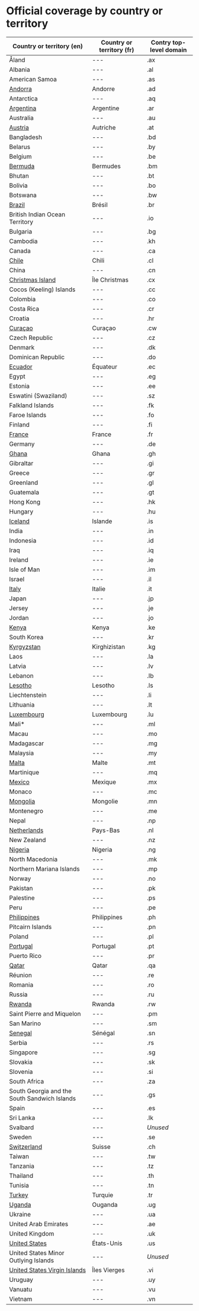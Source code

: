 # Official coverage by country οr territory

Country οr territory (en) | Country οr territory (fr) | Contry top-level domain 
--- | --- | --- |
Åland | --- | .ax |
Albania | --- | .al |
American Samoa | --- | .as |
[Andorra](Andorra.md) | Andorre | .ad |
Antarctica | --- | .aq |
[Argentina](Argentina.md) | Argentine | .ar |
Australia | --- | .au |
[Austria](Austria.md) | Autriche | .at |
Bangladesh | --- | .bd |
Belarus | --- | .by |
Belgium | --- | .be |
[Bermuda](Bermuda.md) | Bermudes | .bm |
Bhutan | --- | .bt |
Bolivia | --- | .bo |
Botswana | --- | .bw |
[Brazil](Brazil.md) | Brésil | .br |
British Indian Ocean Territory | --- | .io |
Bulgaria | --- | .bg |
Cambodia | --- | .kh |
Canada | --- | .ca |
[Chile](Chile.md) | Chili | .cl |
China | --- | .cn |
[Christmas Island](Christmas_Island.md) | Île Christmas | .cx |
Cocos (Keeling) Islands | --- | .cc |
Colombia | --- | .co |
Costa Rica | --- | .cr |
Croatia | --- | .hr |
[Curaçao](Curacao.md) | Curaçao | .cw |
Czech Republic | --- | .cz |
Denmark | --- | .dk |
Dominican Republic | --- | .do |
[Ecuador](Ecuador.md) | Équateur | .ec |
Egypt | --- | .eg |
Estonia | --- | .ee |
Eswatini (Swaziland) | --- | .sz |
Falkland Islands | --- | .fk |
Faroe Islands | --- | .fo |
Finland | --- | .fi |
[France](France.md) | France | .fr |
Germany | --- | .de |
[Ghana](Ghana.md) | Ghana | .gh |
Gibraltar | --- | .gi |
Greece | --- | .gr |
Greenland | --- | .gl |
Guatemala | --- | .gt |
Hong Kong | --- | .hk |
Hungary | --- | .hu |
[Iceland](Iceland.md) | Islande | .is |
India | --- | .in |
Indonesia | --- | .id |
Iraq | --- | .iq |
Ireland | --- | .ie |
Isle of Man | --- | .im |
Israel | --- | .il |
[Italy](Italy.md) | Italie | .it |
Japan | --- | .jp |
Jersey | --- | .je |
Jordan | --- | .jo |
[Kenya](Kenya.md) | Kenya | .ke |
South Korea | --- | .kr |
[Kyrgyzstan](Kyrgyzstan.md) | Kirghizistan | .kg |
Laos | --- | .la |
Latvia | --- | .lv |
Lebanon | --- | .lb |
[Lesotho](Lesotho.md) | Lesotho | .ls |
Liechtenstein | --- | .li |
Lithuania | --- | .lt |
[Luxembourg](Luxembourg.md) | Luxembourg | .lu |
Mali* | --- | .ml |
Macau | --- | .mo |
Madagascar | --- | .mg |
Malaysia | --- | .my |
[Malta](Malta.md) | Malte | .mt |
Martinique | --- | .mq |
[Mexico](Mexico.md) | Mexique | .mx |
Monaco | --- | .mc |
[Mongolia](Mongolia.md) | Mongolie | .mn |
Montenegro | --- | .me |
Nepal | --- | .np |
[Netherlands](Netherlands.md) | Pays-Bas | .nl |
New Zealand | --- | .nz |
[Nigeria](Nigeria.md) | Nigeria | .ng |
North Macedonia | --- | .mk |
Northern Mariana Islands | --- | .mp |
Norway | --- | .no |
Pakistan | --- | .pk |
Palestine | --- | .ps |
Peru | --- | .pe |
[Philippines](Philippines.md) | Philippines | .ph |
Pitcairn Islands | --- | .pn |
Poland | --- | .pl |
[Portugal](Portugal.md) | Portugal | .pt |
Puerto Rico | --- | .pr |
[Qatar](Qatar.md) | Qatar | .qa |
Réunion | --- | .re |
Romania | --- | .ro |
Russia | --- | .ru |
[Rwanda](Rwanda.md) | Rwanda | .rw |
Saint Pierre and Miquelon | --- | .pm |
San Marino | --- | .sm |
[Senegal](Senegal.md) | Sénégal | .sn |
Serbia | --- | .rs |
Singapore | --- | .sg |
Slovakia | --- | .sk |
Slovenia | --- | .si |
South Africa | --- | .za |
South Georgia and the South Sandwich Islands | --- | .gs |
Spain | --- | .es |
Sri Lanka | --- | .lk |
Svalbard | --- | *Unused* |
Sweden | --- | .se |
[Switzerland](Switzerland.md) | Suisse | .ch |
Taiwan | --- | .tw |
Tanzania | --- | .tz |
Thailand | --- | .th |
Tunisia | --- | .tn |
[Turkey](Turkey.md) | Turquie | .tr |
[Uganda](Uganda.md) | Ouganda | .ug |
Ukraine | --- | .ua |
United Arab Emirates | --- | .ae |
United Kingdom | --- | .uk |
[United States](United_States.md) | États-Unis | .us |
United States Minor Outlying Islands | --- | *Unused* |
[United States Virgin Islands](Virgin_Islands.md) | Îles Vierges | .vi |
Uruguay | --- | .uy |
Vanuatu | --- | .vu |
Vietnam | --- | .vn |
